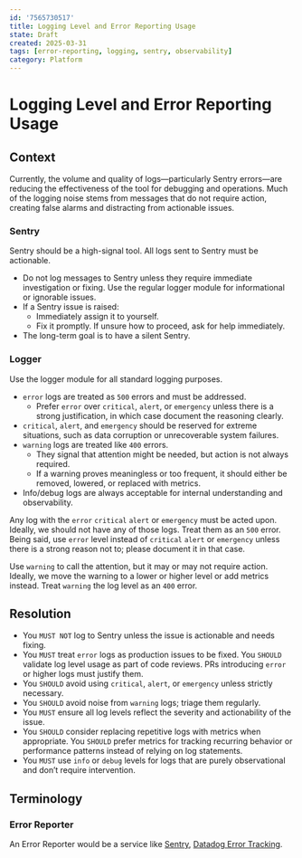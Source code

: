 ```yaml
---
id: '7565730517'
title: Logging Level and Error Reporting Usage
state: Draft
created: 2025-03-31
tags: [error-reporting, logging, sentry, observability]
category: Platform
---
```


# Logging Level and Error Reporting Usage

## Context

Currently, the volume and quality of logs—particularly Sentry errors—are
reducing the effectiveness of the tool for debugging and operations. Much of the
logging noise stems from messages that do not require action, creating false
alarms and distracting from actionable issues.

### Sentry

Sentry should be a high-signal tool. All logs sent to Sentry must be actionable.

- Do not log messages to Sentry unless they require immediate investigation or
  fixing. Use the regular logger module for informational or ignorable issues.
- If a Sentry issue is raised:
  - Immediately assign it to yourself.
  - Fix it promptly. If unsure how to proceed, ask for help immediately.
- The long-term goal is to have a silent Sentry.

### Logger

Use the logger module for all standard logging purposes.

- `error` logs are treated as `500` errors and must be addressed.
  - Prefer `error` over `critical`, `alert`, or `emergency` unless there is
    a strong justification, in which case document the reasoning clearly.
- `critical`, `alert`, and `emergency` should be reserved for extreme
  situations, such as data corruption or unrecoverable system failures.
- `warning` logs are treated like `400` errors.
  - They signal that attention might be needed, but action is not always
    required.
  - If a warning proves meaningless or too frequent, it should either be
    removed, lowered, or replaced with metrics.
- Info/debug logs are always acceptable for internal understanding and
  observability.

Any log with the `error` `critical` `alert` or `emergency` must be acted
upon. Ideally, we should not have any of those logs. Treat them as an `500`
error. Being said, use `error` level instead of `critical` `alert` or
`emergency` unless there is a strong reason not to; please document it in that
case.

Use `warning` to call the attention, but it may or may not require action.
Ideally, we move the warning to a lower or higher level or add metrics instead.
Treat `warning` the log level as an `400` error.

## Resolution

- You `MUST NOT` log to Sentry unless the issue is actionable and needs fixing.
- You `MUST` treat `error` logs as production issues to be fixed. You `SHOULD`
  validate log level usage as part of code reviews. PRs introducing `error` or
  higher logs must justify them.
- You `SHOULD` avoid using `critical`, `alert`, or `emergency` unless
  strictly necessary.
- You `SHOULD` avoid noise from `warning` logs; triage them regularly.
- You `MUST` ensure all log levels reflect the severity and actionability of the
  issue.
- You `SHOULD` consider replacing repetitive logs with metrics when appropriate.
  You `SHOULD` prefer metrics for tracking recurring behavior or performance
  patterns instead of relying on log statements.
- You `MUST` use `info` or `debug` levels for logs that are purely
  observational and don’t require intervention.

## Terminology

### Error Reporter

An Error Reporter would be a service like [Sentry](https://sentry.io/),
[Datadog Error Tracking](https://www.datadoghq.com/product/error-tracking/).
